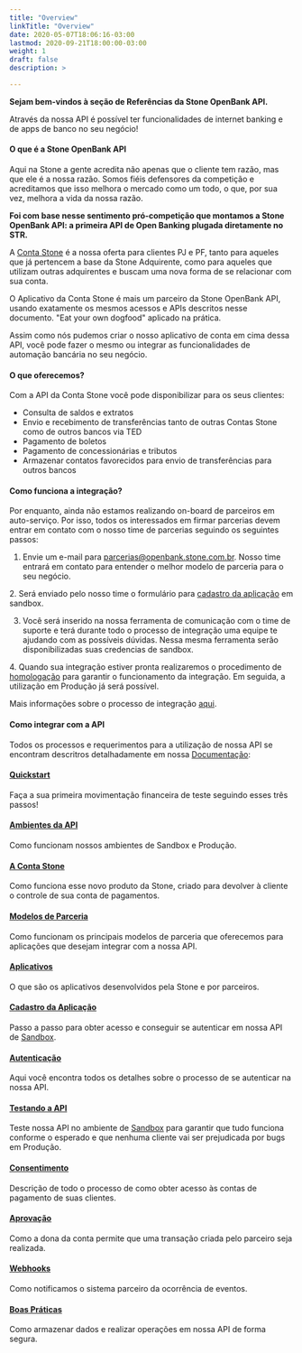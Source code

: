 ```yaml
---
title: "Overview"
linkTitle: "Overview"
date: 2020-05-07T18:06:16-03:00
lastmod: 2020-09-21T18:00:00-03:00
weight: 1
draft: false
description: >

---
```


**Sejam bem-vindos à seção de Referências da Stone OpenBank API.**

Através da nossa API é possível ter funcionalidades de internet banking e de apps de banco no seu negócio!

#### O que é a Stone OpenBank API
Aqui na Stone a gente acredita não apenas que o cliente tem razão, mas que ele é a nossa razão. Somos fiéis defensores da competição e acreditamos que isso melhora o mercado como um todo, o que, por sua vez, melhora a vida da nossa razão.

**Foi com base nesse sentimento pró-competição que montamos a Stone OpenBank API: a primeira API de Open Banking plugada diretamente no STR.**
 
 [comment]: <> (REVER O LINK)
 A [Conta Stone](https://docs.openbank.stone.com.br/docs/padroes-e-definicoes-guides#section-a-conta-stone) é a nossa oferta para clientes PJ e PF, tanto para aqueles que já pertencem a base da Stone Adquirente, como para aqueles que utilizam outras adquirentes e buscam uma nova forma de se relacionar com sua conta.
  
 O Aplicativo da Conta Stone é mais um parceiro da Stone OpenBank API, usando exatamente os mesmos acessos e APIs descritos nesse documento. "Eat your own dogfood" aplicado na prática.
 
 Assim como nós pudemos criar o nosso aplicativo de conta em cima dessa API, você pode fazer o mesmo ou integrar as funcionalidades de automação bancária no seu negócio.

#### O que oferecemos?

Com a API da Conta Stone você pode disponibilizar para os seus clientes:
 
 * Consulta de saldos e extratos
 * Envio e recebimento de transferências tanto de outras Contas Stone como de outros bancos via TED
 * Pagamento de boletos
 * Pagamento de concessionárias e tributos
 * Armazenar contatos favorecidos para envio de transferências para outros bancos
 
 #### Como funciona a integração?
 
 Por enquanto, ainda não estamos realizando on-board de parceiros em auto-serviço. Por isso, todos os interessados em firmar parcerias devem entrar em contato com o nosso time de parcerias seguindo os seguintes passos:
 
 1. Envie um e-mail para parcerias@openbank.stone.com.br. Nosso time entrará em contato para entender o melhor modelo de parceria para o seu negócio.
 
 [comment]: <> (REVER O LINK)
 2. Será enviado pelo nosso time o formulário para [cadastro da aplicação](https://docs.openbank.stone.com.br/docs/cadastro-na-aplica%C3%A7%C3%A3o#credenciais-da-minha-aplica%C3%A7%C3%A3o) em sandbox.
 
 3. Você será inserido na nossa ferramenta de comunicação com o time de suporte e terá durante todo o processo de integração uma equipe te ajudando com as possíveis dúvidas. Nessa mesma ferramenta serão disponibilizadas suas credencias de sandbox.
 
 [comment]: <> (REVER O LINK)
 4. Quando sua integração estiver pronta realizaremos o procedimento de [homologação](https://docs.openbank.stone.com.br/docs/testando-a-api-guides#section-homologando-sua-integra%C3%A7%C3%A3o) para garantir o funcionamento da integração. Em seguida, a utilização em Produção já será possível.

[comment]: <> (REVER O LINK)
 Mais informações sobre o processo de integração [aqui](https://docs.openbank.stone.com.br/docs/cadastro-da-aplicacao-guides).
 
 #### Como integrar com a API
 
 [comment]: <> (REVER OS LINKS)
 Todos os processos e requerimentos para a utilização de nossa API se encontram descritros detalhadamente em nossa [Documentação](https://docs.openbank.stone.com.br/docs):
 
#### [Quickstart](https://docs.openbank.stone.com.br/docs/quickstart-guides)
 
 Faça a sua primeira movimentação financeira de teste seguindo esses três passos!
 
#### [Ambientes da API](https://docs.openbank.stone.com.br/docs/ambientes-da-api-guides)
 
 Como funcionam nossos ambientes de Sandbox e Produção.
 
#### [A Conta Stone](https://docs.openbank.stone.com.br/docs/overview-conta-stone-guides)
 
 Como funciona esse novo produto da Stone, criado para devolver à cliente o controle de sua conta de pagamentos.
 
#### [Modelos de Parceria](https://docs.openbank.stone.com.br/docs/modelos-de-parceria-guides)
 
 Como funcionam os principais modelos de parceria que oferecemos para aplicações que desejam integrar com a nossa API.
 
#### [Aplicativos](https://docs.openbank.stone.com.br/docs/aplicativos-guides)
 
 O que são os aplicativos desenvolvidos pela Stone e por parceiros.
 
#### [Cadastro da Aplicação](https://docs.openbank.stone.com.br/docs/cadastro-da-aplicacao-guides)
 
 Passo a passo para obter acesso e conseguir se autenticar em nossa API de [Sandbox](https://docs.openbank.stone.com.br/docs/padroes-e-definicoes-guides#section-ambiente-de-sandbox).
 
#### [Autenticação](https://docs.openbank.stone.com.br/docs/autenticacao-guides)
 
 Aqui você encontra todos os detalhes sobre o processo de se autenticar na nossa API.
 
#### [Testando a API](https://docs.openbank.stone.com.br/docs/testando-a-api-guides)
 
 Teste nossa API no ambiente de [Sandbox](https://docs.openbank.stone.com.br/docs/padroes-e-definicoes-guides#section-ambiente-de-sandbox) para garantir que tudo funciona conforme o esperado e que nenhuma cliente vai ser prejudicada por bugs em Produção.
 
#### [Consentimento](https://docs.openbank.stone.com.br/docs/consentimento-guides)
 
 Descrição de todo o processo de como obter acesso às contas de pagamento de suas clientes.
 
#### [Aprovação](https://docs.openbank.stone.com.br/docs/aprovacao-guides)
 
 Como a dona da conta permite que uma transação criada pelo parceiro seja realizada.
 
#### [Webhooks](https://docs.openbank.stone.com.br/docs/webhooks-guides)
 
 Como notificamos o sistema parceiro da ocorrência de eventos.
 
#### [Boas Práticas](https://docs.openbank.stone.com.br/docs/boas-praticas-guides)
 
 Como armazenar dados e realizar operações em nossa API de forma segura.
 